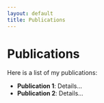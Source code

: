 ```yaml
---
layout: default
title: Publications
---
```


# Publications

Here is a list of my publications:

- **Publication 1**: Details...
- **Publication 2**: Details...

